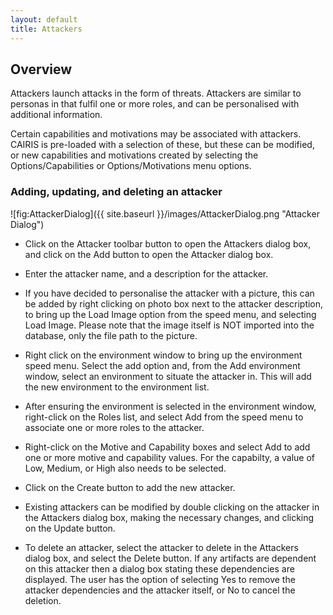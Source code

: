 ```yaml
---
layout: default
title: Attackers
---
```



## Overview ##

Attackers launch attacks in the form of threats. Attackers are similar to personas in that fulfil one or more roles, and can be personalised with additional information.

Certain capabilities and motivations may be associated with attackers.  CAIRIS is pre-loaded with a selection of these, but these can be modified, or new capabilities and motivations created by selecting the Options/Capabilities or Options/Motivations menu options.

### Adding, updating, and deleting an attacker ###

![fig:AttackerDialog]({{ site.baseurl }}/images/AttackerDialog.png "Attacker Dialog")

* Click on the Attacker toolbar button to open the Attackers dialog box, and click on the Add button to open the Attacker dialog box.

* Enter the attacker name, and a description for the attacker.

* If you have decided to personalise the attacker with a picture, this can be added by right clicking on photo box next to the attacker description, to bring up the Load Image option from the speed menu, and selecting Load Image.  Please note that the image itself is NOT imported into the database, only the file path to the picture.

* Right click on the environment window to bring up the environment speed menu.  Select the add option and, from the Add environment window, select an environment to situate the attacker in.  This will add the new environment to the environment list.

* After ensuring the environment is selected in the environment window, right-click on the Roles list, and select Add from the speed menu to associate one or more roles to the attacker.  

* Right-click on the Motive and Capability boxes and select Add to add one or more motive and capability values.  For the capabilty, a value of Low, Medium, or High also needs to be selected.  

* Click on the Create button to add the new attacker.

* Existing attackers can be modified by double clicking on the attacker in the Attackers dialog box, making the necessary changes, and clicking on the Update button.

* To delete an attacker, select the attacker to delete in the Attackers dialog box, and select the Delete button.  If any artifacts are dependent on this attacker then a dialog box stating these dependencies are displayed.  The user has the option of selecting Yes to remove the attacker dependencies and the attacker itself, or No to cancel the deletion.
